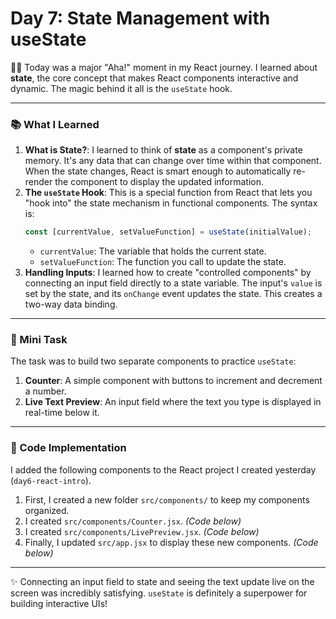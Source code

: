 # Day 7: State Management with useState

👨‍💻 Today was a major "Aha!" moment in my React journey. I learned about **state**, the core concept that makes React components interactive and dynamic. The magic behind it all is the `useState` hook.

---

### 📚 What I Learned
1.  **What is State?**: I learned to think of **state** as a component's private memory. It's any data that can change over time within that component. When the state changes, React is smart enough to automatically re-render the component to display the updated information.
2.  **The `useState` Hook**: This is a special function from React that lets you "hook into" the state mechanism in functional components. The syntax is:
    ```jsx
    const [currentValue, setValueFunction] = useState(initialValue);
    ```
    * `currentValue`: The variable that holds the current state.
    * `setValueFunction`: The function you call to update the state.
3.  **Handling Inputs**: I learned how to create "controlled components" by connecting an input field directly to a state variable. The input's `value` is set by the state, and its `onChange` event updates the state. This creates a two-way data binding.

---

### 📝 Mini Task
The task was to build two separate components to practice `useState`:
1.  **Counter**: A simple component with buttons to increment and decrement a number.
2.  **Live Text Preview**: An input field where the text you type is displayed in real-time below it.

---

### 🚀 Code Implementation
I added the following components to the React project I created yesterday (`day6-react-intro`).

1.  First, I created a new folder `src/components/` to keep my components organized.
2.  I created `src/components/Counter.jsx`. *(Code below)*
3.  I created `src/components/LivePreview.jsx`. *(Code below)*
4.  Finally, I updated `src/app.jsx` to display these new components. *(Code below)*

---

✨ Connecting an input field to state and seeing the text update live on the screen was incredibly satisfying. `useState` is definitely a superpower for building interactive UIs!
